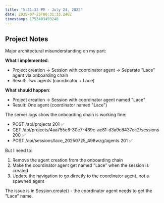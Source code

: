 ```yaml
---
title: "5:31:33 PM - July 24, 2025"
date: 2025-07-25T00:31:33.248Z
timestamp: 1753403493248
---
```


## Project Notes

Major architectural misunderstanding on my part:

**What I implemented**: 
- Project creation → Session with coordinator agent → Separate "Lace" agent via onboarding chain
- Result: Two agents (coordinator + Lace)

**What should happen**:
- Project creation → Session with coordinator agent named "Lace" 
- Result: One agent (coordinator named "Lace")

The server logs show the onboarding chain is working fine:
- POST /api/projects 201 ✅
- GET /api/projects/4aa755c6-30e7-489c-ae81-d3a9c8437ec2/sessions 200 ✅  
- POST /api/sessions/lace_20250725_498wzg/agents 201 ✅

But I need to:
1. Remove the agent creation from the onboarding chain
2. Make the coordinator agent get named "Lace" when the session is created
3. Update the navigation to go directly to the coordinator agent, not a spawned agent

The issue is in Session.create() - the coordinator agent needs to get the "Lace" name.
